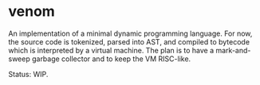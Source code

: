 # venom

An implementation of a minimal dynamic programming language. For now, the source code is tokenized, parsed into AST, and compiled to bytecode which is interpreted by a virtual machine. The plan is to have a mark-and-sweep garbage collector and to keep the VM RISC-like.

Status: WIP.